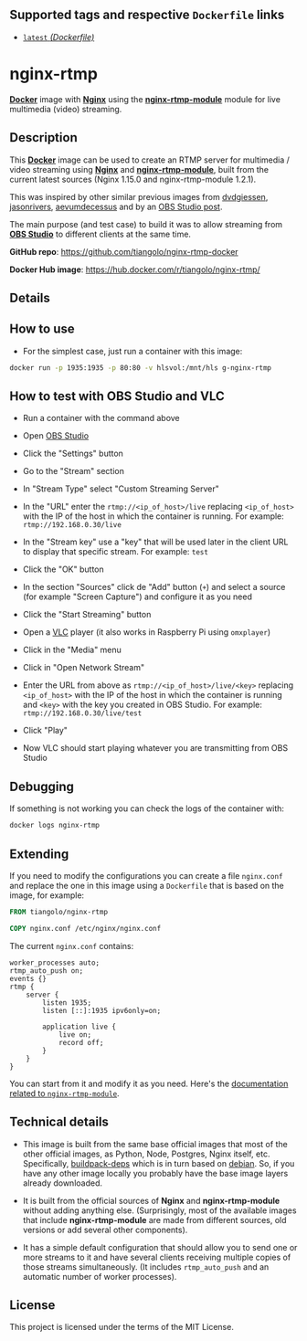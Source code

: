## Supported tags and respective `Dockerfile` links

* [`latest` _(Dockerfile)_](https://github.com/tiangolo/nginx-rtmp-docker/blob/master/Dockerfile)

# nginx-rtmp

[**Docker**](https://www.docker.com/) image with [**Nginx**](http://nginx.org/en/) using the [**nginx-rtmp-module**](https://github.com/arut/nginx-rtmp-module) module for live multimedia (video) streaming.

## Description

This [**Docker**](https://www.docker.com/) image can be used to create an RTMP server for multimedia / video streaming using [**Nginx**](http://nginx.org/en/) and [**nginx-rtmp-module**](https://github.com/arut/nginx-rtmp-module), built from the current latest sources (Nginx 1.15.0 and nginx-rtmp-module 1.2.1).

This was inspired by other similar previous images from [dvdgiessen](https://hub.docker.com/r/dvdgiessen/nginx-rtmp-docker/), [jasonrivers](https://hub.docker.com/r/jasonrivers/nginx-rtmp/), [aevumdecessus](https://hub.docker.com/r/aevumdecessus/docker-nginx-rtmp/) and by an [OBS Studio post](https://obsproject.com/forum/resources/how-to-set-up-your-own-private-rtmp-server-using-nginx.50/).

The main purpose (and test case) to build it was to allow streaming from [**OBS Studio**](https://obsproject.com/) to different clients at the same time.

**GitHub repo**: <https://github.com/tiangolo/nginx-rtmp-docker>

**Docker Hub image**: <https://hub.docker.com/r/tiangolo/nginx-rtmp/>

## Details

## How to use

* For the simplest case, just run a container with this image:

```bash
docker run -p 1935:1935 -p 80:80 -v hlsvol:/mnt/hls g-nginx-rtmp
```

## How to test with OBS Studio and VLC

* Run a container with the command above


* Open [OBS Studio](https://obsproject.com/)
* Click the "Settings" button
* Go to the "Stream" section
* In "Stream Type" select "Custom Streaming Server"
* In the "URL" enter the `rtmp://<ip_of_host>/live` replacing `<ip_of_host>` with the IP of the host in which the container is running. For example: `rtmp://192.168.0.30/live`
* In the "Stream key" use a "key" that will be used later in the client URL to display that specific stream. For example: `test`
* Click the "OK" button
* In the section "Sources" click de "Add" button (`+`) and select a source (for example "Screen Capture") and configure it as you need
* Click the "Start Streaming" button


* Open a [VLC](http://www.videolan.org/vlc/index.html) player (it also works in Raspberry Pi using `omxplayer`)
* Click in the "Media" menu
* Click in "Open Network Stream"
* Enter the URL from above as `rtmp://<ip_of_host>/live/<key>` replacing `<ip_of_host>` with the IP of the host in which the container is running and `<key>` with the key you created in OBS Studio. For example: `rtmp://192.168.0.30/live/test`
* Click "Play"
* Now VLC should start playing whatever you are transmitting from OBS Studio

## Debugging

If something is not working you can check the logs of the container with:

```bash
docker logs nginx-rtmp
```

## Extending

If you need to modify the configurations you can create a file `nginx.conf` and replace the one in this image using a `Dockerfile` that is based on the image, for example:

```Dockerfile
FROM tiangolo/nginx-rtmp

COPY nginx.conf /etc/nginx/nginx.conf
```

The current `nginx.conf` contains:

```Nginx
worker_processes auto;
rtmp_auto_push on;
events {}
rtmp {
    server {
        listen 1935;
        listen [::]:1935 ipv6only=on;

        application live {
            live on;
            record off;
        }
    }
}
```

You can start from it and modify it as you need. Here's the [documentation related to `nginx-rtmp-module`](https://github.com/arut/nginx-rtmp-module/wiki/Directives).

## Technical details

* This image is built from the same base official images that most of the other official images, as Python, Node, Postgres, Nginx itself, etc. Specifically, [buildpack-deps](https://hub.docker.com/_/buildpack-deps/) which is in turn based on [debian](https://hub.docker.com/_/debian/). So, if you have any other image locally you probably have the base image layers already downloaded.

* It is built from the official sources of **Nginx** and **nginx-rtmp-module** without adding anything else. (Surprisingly, most of the available images that include **nginx-rtmp-module** are made from different sources, old versions or add several other components).

* It has a simple default configuration that should allow you to send one or more streams to it and have several clients receiving multiple copies of those streams simultaneously. (It includes `rtmp_auto_push` and an automatic number of worker processes).

## License

This project is licensed under the terms of the MIT License.

